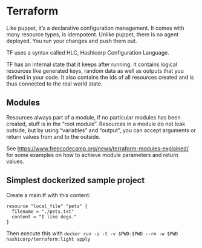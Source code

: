 # Terraform

Like puppet, it’s a declarative configuration management. It comes with many resource types, is idempotent. Unlike puppet, there is no agent deployed. You run your changes and push them out.

TF uses a syntax called HLC, Hashicorp Configuration Language.

TF has an internal state that it keeps after running. It contains logical resources like generated keys, random data as well as outputs that you defined in your code. It also contains the ids of all resources created and is thus connected to the real world state.

## Modules

Resources always part of a module, if no particular modules has been created, stuff is in the “root module”. Resources in a module do not leak outside, but by using “variables” and “output”, you can accept arguments or return values from and to the outside.

See <https://www.freecodecamp.org/news/terraform-modules-explained/> for some examples on how to achieve module parameters and return values.


## Simplest dockerized sample project

Create a main.tf with this content:

```
resource "local_file" "pets" {
  filename = "./pets.txt"
  content = "I like dogs."
}
```

Then execute this with `docker run -i -t -v $PWD:$PWD --rm -w $PWD hashicorp/terraform:light apply`


